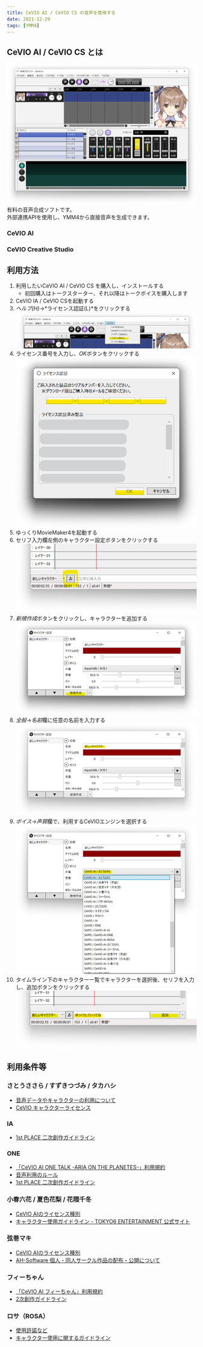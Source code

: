 ```yaml
---
title: CeVIO AI / CeVIO CS の音声を使用する
date: 2021-12-29
tags: [YMM4]
---
```

## CeVIO AI / CeVIO CS とは
![スクリーンショット](CeVIOを使用する_5641.png)
有料の音声合成ソフトです。  
外部連携APIを使用し、YMM4から直接音声を生成できます。
### CeVIO AI
<Flex>
    <DLsiteCard store="soft" item="VJ014645"/>
    <DLsiteCard store="soft" item="VJ015600"/>
    <DLsiteCard store="soft" item="VJ014974"/>
    <DLsiteCard store="soft" item="VJ015248"/>
    <DLsiteCard store="soft" item="VJ015665"/>
    <DLsiteCard store="soft" item="VJ014833"/>
    <DLsiteCard store="soft" item="VJ014834"/>
    <DLsiteCard store="soft" item="VJ014975"/>
    <DLsiteCard store="soft" item="VJ014895"/>
    <DLsiteCard store="soft" item="VJ014994"/>
</Flex>

### CeVIO Creative Studio
<Flex>
    <AmazonCard item="B01N2JJ0DI"/>
    <AmazonCard item="B01MXNYBFM"/>
    <AmazonCard item="B01NB9XW1L"/>
</Flex>

## 利用方法
1. 利用したいCeVIO AI / CeVIO CS を購入し、インストールする
    - 初回購入はトークスターター、それ以降はトークボイスを購入します
1. CeVIO IA / CeVIO CSを起動する
1. *ヘルプ(H)*→*ライセンス認証(L)*をクリックする
![スクリーンショット](CeVIOを使用する_0037.png)
1. ライセンス番号を入力し、*OK*ボタンをクリックする
![スクリーンショット](CeVIOを使用する_0402.png)
1. ゆっくりMovieMaker4を起動する
1. セリフ入力欄左側のキャラクター設定ボタンをクリックする
![スクリーンショット](CeVIOを使用する_3217.png)
1. *新規作成*ボタンをクリックし、キャラクターを追加する
![スクリーンショット](CeVIOを使用する_3412.png)
1. *全般*→*名前*欄に任意の名前を入力する
![スクリーンショット](CeVIOを使用する_3523.png)
1. *ボイス*→*声質*欄で、利用するCeVIOエンジンを選択する
![スクリーンショット](CeVIOを使用する_3752.png)
1. タイムライン下のキャラクター一覧でキャラクターを選択後、セリフを入力し、追加ボタンをクリックする
![スクリーンショット](CeVIOを使用する_3911.png)

## 利用条件等
### さとうささら / すずきつづみ / タカハシ
- [音声データやキャラクターの利用について](https://cevio.jp/commercial/)
- [CeVIO キャラクターライセンス](https://cevio.jp/cevio_character_licence/)

### IA
- [1st PLACE ⼆次創作ガイドライン](https://1stplace.co.jp/contact/voice_character_rule.pdf)

### ONE
- [「CeVIO AI ONE TALK -ARIA ON THE PLANETES-」利用規約](https://www.techno-speech-products.com/cevio-ai-one-talk-terms)
- [音声利用のルール](https://1stplace.co.jp/original/software/cevio/voice_rule.pdf)
- [1st PLACE ⼆次創作ガイドライン](https://1stplace.co.jp/contact/voice_character_rule.pdf)

### 小春六花 / 夏色花梨 / 花隈千冬
- [CeVIO AIのライセンス種別](https://www.ah-soft.com/commercial/cevio/)
- [キャラクター使用ガイドライン - TOKYO6 ENTERTAINMENT 公式サイト](https://tokyo6.tokyo/guidelines/)

### 弦巻マキ
- [CeVIO AIのライセンス種別](https://www.ah-soft.com/commercial/cevio/)
- [AH-Software 個人・同人サークル作品の配布・公開について](https://www.ah-soft.com/licensee/)

### フィーちゃん
- [「CeVIO AI フィーちゃん」利用規約](https://www.techno-speech-products.com/cevio-ai-fee-chan-talk-terms)
- [2次創作ガイドライン](http://info.u-stella.co.jp/fanfiction-guideline/)

### ロサ（ROSA）
- [使用許諾など](https://www.ssw.co.jp/products/talk/cevio_rosa/license.html)
- [キャラクター使用に関するガイドライン](https://www.ssw.co.jp/products/talk/cevio_rosa/c_guide.html)
